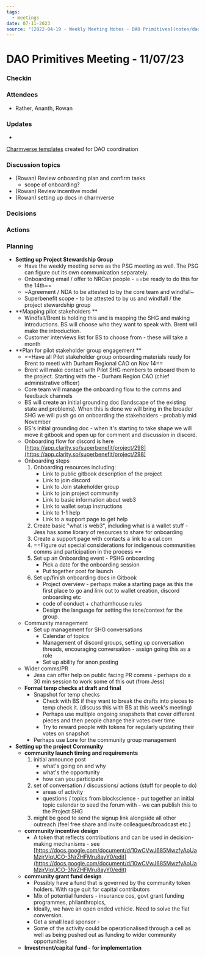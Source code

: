 ```yaml
---
tags:
  - meetings
date: 07-11-2023
source: "[2022-04-19 - Weekly Meeting Notes - DAO Primitives](notes/dao-primitives/primitives-archive/primitives-docs/2022-04-19%20-%20Weekly%20Meeting%20Notes%20-%20DAO%20Primitives.md)"
---
```


# DAO Primitives Meeting - 11/07/23

### Checkin
### Attendees 
- Rather, Ananth, Rowan 

### Updates
- 

[Charmverse templates](https://app.charmverse.io/superbenefit/charmverse-templates-244289220874357) created for DAO coordination

### Discussion topics
- (Rowan) Review onboarding plan and confirm tasks
	- scope of onboarding?
- (Rowan) Review incentive model
- (Rowan) setting up docs in charmverse

### Decisions
### Actions
### Planning
- **Setting up Project Stewardship Group**
	- Have the weekly meeting serve as the PSG meeting as well. The PSG can figure out its own communication separately.
	- Onboarding email / offer to NRCan people - ==be ready to do this for the 14th==
	- ~Agreement / NDA to be attested to by the core team and windfall~
	- Superbenefit scope - to be attested to by us and windfall / the project stewardship group
- **Mapping pilot stakeholders **
	- Windfall/Brent is holding this and is mapping the SHG and making introductions. BS will choose who they want to speak with. Brent will make the introduction. 
	- Customer interviews list for BS to choose from - these will take a month
- **Plan for pilot stakeholder group engagement **
	- ==Have all Pilot stakeholder group onboarding materials ready for Brent to meeti with Durham Regional CAO on Nov 14==
	- Brent will make contact with Pilot SHG members to onboard them to the project. Starting with the - Durham Region CAO (chief administrative officer)
	- Core team will manage the onboarding flow to the comms and feedback channels
	- BS will create an initial grounding doc (landscape of the existing state and problems). When this is done we will bring in the broader SHG we will push go on onboarding the stakeholders - probably mid November
	- BS's initial grounding doc - when it's starting to take shape we will move it gitbook and open up for comment and discussion in discord.
	- Onboarding flow for discord is here [https://app.clarity.so/superbenefit/project/298](https://app.clarity.so/superbenefit/project/298) 
	- Onboarding steps
		1. Onboarding resources including:
			- Link to public gitbook description of the project
			- Link to join discord
			- Link to Join stakeholder group
			- Link to join project community
			- Link to basic information about web3
			- Link to wallet setup instructions
			- Link to 1-1 help
			- Link to a support page to get help 
		2. Create basic "what is web3", including what is a wallet stuff - Jess has some library of resources to share for onboarding 
		3. Create a support page with contacts a link to a cal.com 
		4. ==Figure out special considerations for indigenous communities comms and participation in the process ==
		5. Set up an Onboarding event - PSHG onboarding
			- Pick a date for the onboarding session  
			- Put together post for launch
		6. Set up/finish onboarding docs in Gitbook
			- Project overview - perhaps make a starting page as this the first place to go and link out to wallet creation, discord onboarding etc
			- code of conduct + chathamhouse rules
			- Design the language for setting the tone/context for the group. 
	- Community management
		- Set up management for SHG conversations
			- Calendar of topics
			- Management of discord groups, setting up conversation threads, encouraging conversation - assign going this as a role
			- Set up ability for anon posting
	- Wider comms/PR
		- Jess can offer help on public facing PR comms - perhaps do a 30 min session to work some of this out (from Jess)
	- **Formal temp checks at draft and final**
		- Snapshot for temp checks
			- Check with BS if they want to break the drafts into pieces to temp check it. (discuss this with BS at this week's meeting)
			- Perhaps use multiple ongoing snapshots that cover different pieces and then people change their votes over time
			- Try to reward people with tokens for regularly updating their votes on snapshot
		- Perhaps use Lore for the community group management
- **Setting up the project Community**
	- **community launch timing and requirements**
		1. initial announce post
			- what's going on and why
			- what's the opportunity
			- how can you participate
		2. set of conversation / discussions/ actions (stuff for people to do)
			- areas of activity
			- questions / topics from blockscience - put together an initial topic calendar to seed the forum with  - we can publish this to the Project SHG 
		3. might be good to send the signup link alongside all other outreach (feel free share and invite colleagues/broadcast etc.)
	- **community incentive design**
		- A token that reflects contributions and can be used in decision-making mechanisms - see [https://docs.google.com/document/d/10wCVwJ685MwzfyAoUaMzjrVIqUCO-3NrZHFMru8ayY0/edit](https://docs.google.com/document/d/10wCVwJ685MwzfyAoUaMzjrVIqUCO-3NrZHFMru8ayY0/edit) 
	- **community grant fund design**
		- Possibly have a fund that is governed by the community token holders. With rage quit for capital contributors 
		- Mix of potential funders - insurance cos, govt grant funding programmes, philanthropics, 
		- Ideally, we have an open ended vehicle. Need to solve the fiat conversion. 
		- Get a small lead sponsor - 
		- Some of the activity could be operationalised through a cell as well as being pushed out as funding to wider community opportunities 
	- **Investment/capital fund - for implementation**